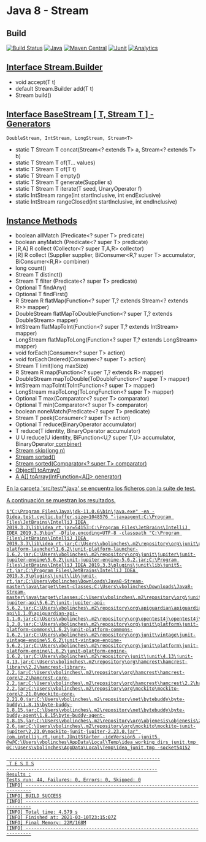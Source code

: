 # Java 8 - Stream

## Build
[![Build Status](https://travis-ci.org/vicboma1/Java8-Stream.svg?branch=master)](https://travis-ci.org/vicboma1/Java8-Stream) 
[![Java](https://img.shields.io/badge/Java-1.8.0-blue.svg?plastic)](http://kotlinlang.org) 
[![Maven Central](https://maven-badges.herokuapp.com/maven-central/org.eluder.coveralls/coveralls-maven-plugin/badge.svg)](https://maven-badges.herokuapp.com/maven-central/org.eluder.coveralls/coveralls-maven-plugin/)
[![Junit](https://img.shields.io/badge/Junit-4.11-orange.svg?plastic)](http://junit.org)
[![Analytics](https://ga-beacon.appspot.com/UA-68658653-8/kotlin-koans/readme)](https://github.com/igrigorik/ga-beacon)

## [Interface Stream.Builder<T>](https://github.com/vicboma1/Java8-Stream/blob/master/src/test/java/BuilderTest.java)

* void 	                      accept(T t)
* default Stream.Builder<T> 	add(T t)
* Stream<T> 	                build()



## [Interface BaseStream [ T, Stream T ] - Generators](https://github.com/vicboma1/Java8-Stream/blob/master/src/test/java/BaseStreamTest.java)
```
DoubleStream, IntStream, LongStream, Stream<T>
```

* static T Stream T concat(Stream<? extends T> a, Stream<? extends T> b)
* static T Stream T of(T... values)
* static T Stream T of(T t)
* static T Stream T empty()
* static T Stream T generate(Supplier<T> s)
* static T Stream T iterate(T seed, UnaryOperator<T> f)
* static IntStream  range(int startInclusive, int endExclusive)
* static IntStream  rangeClosed(int startInclusive, int endInclusive)



## [Instance Methods](https://github.com/vicboma1/Java8-Stream/blob/master/src/test/java/InstanceMethodsStreamTest.java)

* boolean	allMatch (Predicate<? super T> predicate)
* boolean anyMatch (Predicate<? super T> predicate)
* [R,A] R	collect (Collector<? super T,A,R> collector)
* [R] R	  collect (Supplier<R> supplier, BiConsumer<R,? super T> accumulator, BiConsumer<R,R> combiner)
* long	  count()
* Stream T distinct()
* Stream T	filter (Predicate<? super T> predicate)
* Optional T	findAny()
* Optional T	findFirst()
* R Stream R	flatMap(Function<? super T,? extends Stream<? extends R>> mapper)
* DoubleStream	flatMapToDouble(Function<? super T,? extends DoubleStream> mapper)
* IntStream	flatMapToInt(Function<? super T,? extends IntStream> mapper)
* LongStream flatMapToLong(Function<? super T,? extends LongStream> mapper)
* void	forEach(Consumer<? super T> action)
* void	forEachOrdered(Consumer<? super T> action)
* Stream T	limit(long maxSize)
* R Stream R	map(Function<? super T,? extends R> mapper)
* DoubleStream	mapToDouble(ToDoubleFunction<? super T> mapper)
* IntStream	mapToInt(ToIntFunction<? super T> mapper)
* LongStream	mapToLong(ToLongFunction<? super T> mapper)
* Optional T	max(Comparator<? super T> comparator)
* Optional T	min(Comparator<? super T> comparator)
* boolean	noneMatch(Predicate<? super T> predicate)
* Stream T	peek(Consumer<? super T> action)
* Optional T	reduce(BinaryOperator<T> accumulator)
* T	reduce(T identity, BinaryOperator<T> accumulator)
* U U	reduce(U identity, BiFunction<U,? super T,U> accumulator, BinaryOperator<U> combiner)
* Stream<T>	skip(long n)
* Stream<T>	sorted()
* Stream<T>	sorted(Comparator<? super T> comparator)
* Object[]	toArray()
* A A[]	toArray(IntFunction<A[]> generator)


En la carpeta 'src/test/*.java' se encuentra los ficheros con la suite de test.

A continuación se muestran los resultados.


```
$"C:\Program Files\Java\jdk-11.0.6\bin\java.exe" -ea -Didea.test.cyclic.buffer.size=1048576 "-javaagent:C:\Program Files\JetBrains\IntelliJ IDEA 2019.3.3\lib\idea_rt.jar=54153:C:\Program Files\JetBrains\IntelliJ IDEA 2019.3.3\bin" -Dfile.encoding=UTF-8 -classpath "C:\Program Files\JetBrains\IntelliJ IDEA 2019.3.3\lib\idea_rt.jar;C:\Users\vbolinches\.m2\repository\org\junit\platform\junit-platform-launcher\1.6.2\junit-platform-launcher-1.6.2.jar;C:\Users\vbolinches\.m2\repository\org\junit\jupiter\junit-jupiter-engine\5.6.2\junit-jupiter-engine-5.6.2.jar;C:\Program Files\JetBrains\IntelliJ IDEA 2019.3.3\plugins\junit\lib\junit5-rt.jar;C:\Program Files\JetBrains\IntelliJ IDEA 2019.3.3\plugins\junit\lib\junit-rt.jar;C:\Users\vbolinches\Downloads\Java8-Stream-master\java\target\test-classes;C:\Users\vbolinches\Downloads\Java8-Stream-master\java\target\classes;C:\Users\vbolinches\.m2\repository\org\junit\jupiter\junit-jupiter-api\5.6.2\junit-jupiter-api-5.6.2.jar;C:\Users\vbolinches\.m2\repository\org\apiguardian\apiguardian-api\1.1.0\apiguardian-api-1.1.0.jar;C:\Users\vbolinches\.m2\repository\org\opentest4j\opentest4j\1.2.0\opentest4j-1.2.0.jar;C:\Users\vbolinches\.m2\repository\org\junit\platform\junit-platform-commons\1.6.2\junit-platform-commons-1.6.2.jar;C:\Users\vbolinches\.m2\repository\org\junit\vintage\junit-vintage-engine\5.6.2\junit-vintage-engine-5.6.2.jar;C:\Users\vbolinches\.m2\repository\org\junit\platform\junit-platform-engine\1.6.2\junit-platform-engine-1.6.2.jar;C:\Users\vbolinches\.m2\repository\junit\junit\4.13\junit-4.13.jar;C:\Users\vbolinches\.m2\repository\org\hamcrest\hamcrest-library\2.2\hamcrest-library-2.2.jar;C:\Users\vbolinches\.m2\repository\org\hamcrest\hamcrest-core\2.2\hamcrest-core-2.2.jar;C:\Users\vbolinches\.m2\repository\org\hamcrest\hamcrest\2.2\hamcrest-2.2.jar;C:\Users\vbolinches\.m2\repository\org\mockito\mockito-core\2.21.0\mockito-core-2.21.0.jar;C:\Users\vbolinches\.m2\repository\net\bytebuddy\byte-buddy\1.8.15\byte-buddy-1.8.15.jar;C:\Users\vbolinches\.m2\repository\net\bytebuddy\byte-buddy-agent\1.8.15\byte-buddy-agent-1.8.15.jar;C:\Users\vbolinches\.m2\repository\org\objenesis\objenesis\2.6\objenesis-2.6.jar;C:\Users\vbolinches\.m2\repository\org\mockito\mockito-junit-jupiter\2.23.0\mockito-junit-jupiter-2.23.0.jar" com.intellij.rt.junit.JUnitStarter -ideVersion5 -junit5 @w@C:\Users\vbolinches\AppData\Local\Temp\idea_working_dirs_junit.tmp @C:\Users\vbolinches\AppData\Local\Temp\idea_junit.tmp -socket54152

 -------------------------------------------------------
 T E S T S
-------------------------------------------------------
Results :
Tests run: 44, Failures: 0, Errors: 0, Skipped: 0
[INFO] ------------------------------------------------------------------------
[INFO] BUILD SUCCESS
[INFO] ------------------------------------------------------------------------
[INFO] Total time: 4.579 s
[INFO] Finished at: 2021-03-10T23:15:07Z
[INFO] Final Memory: 22M/168M
[INFO] ------------------------------------------------------------------------
```


